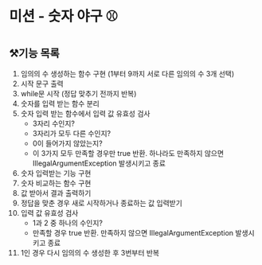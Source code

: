 # 미션 - 숫자 야구 ⚾

## ⚒️기능 목록

1. 임의의 수 생성하는 함수 구현 (1부터 9까지 서로 다른 임의의 수 3개 선택)
2. 시작 문구 출력
3. while문 시작 (정답 맞추기 전까지 반복)
4. 숫자를 입력 받는 함수 분리
5. 숫자 입력 받는 함수에서 입력 값 유효성 검사
   - 3자리 수인지?
   - 3자리가 모두 다른 수인지?
   - 0이 들어가지 않았는지?
   - 이 3가지 모두 만족할 경우만 true 반환. 하나라도 만족하지 않으면 IllegalArgumentException 발생시키고 종료
6. 숫자 입력받는 기능 구현
7. 숫자 비교하는 함수 구현
8. 값 받아서 결과 출력하기
9. 정답을 맞춘 경우 새로 시작하거나 종료하는 값 입력받기
10. 입력 값 유효성 검사
    - 1과 2 중 하나의 수인지?
    - 만족할 경우 true 반환. 만족하지 않으면 IllegalArgumentException 발생시키고 종료 
11. 1인 경우 다시 임의의 수 생성한 후 3번부터 반복

